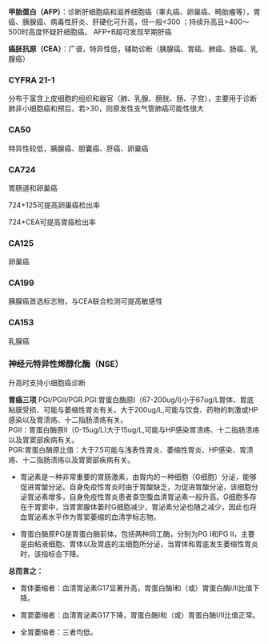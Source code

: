 **甲胎蛋白（AFP）**：诊断肝细胞癌和滋养细胞癌（睾丸癌、卵巢癌、畸胎瘤等），胃癌、胰腺癌、病毒性肝炎、肝硬化可升高，但一般<300 ；持续升高且>400～500时高度怀疑肝细胞癌。
AFP+B超可发现早期肝癌

**癌胚抗原（CEA）**：广谱，特异性低，辅助诊断（胰腺癌、胃癌、肺癌、肠癌、乳腺癌）

### CYFRA 21-1

分布于富含上皮细胞的组织和器官（肺、乳腺、膀胱、肠、子宫），主要用于诊断肺非小细胞癌和预后，若>30，则原发性支气管肺癌可能性很大

### CA50

特异性较低，胰腺癌、胆囊癌、肝癌、卵巢癌

### CA724

胃肠道和卵巢癌

724+125可提高卵巢癌检出率

724+CEA可提高胃癌检出率

### CA125

卵巢癌

### CA199

胰腺癌首选标志物，与CEA联合检测可提高敏感性

### CA153

乳腺癌

### 神经元特异性烯醇化酶（NSE）

升高时支持小细胞癌诊断

**胃癌三项**
PGI/PGII/PGR.PGI:胃蛋白酶原I（67-200ug/l)小于67ug/L胃体、胃底粘膜受损、可能与萎缩性胃炎有关。大于200ug/L,可能与饮食、药物的刺激或HP感染以及胃溃疡、十二指肠溃疡有关。  
PGII：胃蛋白酶原II（0-15ug/L)大于15ug/L,可能与HP感染胃溃疡、十二指肠溃疡以及胃窦部疾病有关。  
PGR:胃蛋白酶原比值：大于7.5可能与浅表性胃炎、萎缩性胃炎、HP感染、胃溃疡、十二指肠溃疡以及胃窦部疾病有关。

-   胃泌素是一种非常重要的胃肠激素，由胃内的一种细胞（G细胞）分泌，能够促进胃酸分泌。自身免疫性胃炎时由于胃酸缺乏，为促进胃酸分泌，该细胞分泌胃泌素增多，自身免疫性胃炎患者查空腹血清胃泌素一般升高。G细胞多存在于胃窦中，当胃窦腺体萎时G细胞减少，胃泌素分泌也随之减少，因此也将血胃泌素水平作为胃窦萎缩的血清学标志物。

  

-   胃蛋白酶原PG是胃蛋白酶前体，包括两种同工酶，分别为PG I和PG II，主要是由粘液细胞、胃体以及胃底的主细胞所分泌，当胃体和胃底发生萎缩性胃炎时，该指标会下降。

  

**总而言之：**

  

-   胃体萎缩者：血清胃泌素G17显著升高，胃蛋白酶I和（或）胃蛋白酶I/II比值下降。

  

-   胃窦萎缩者：血清胃泌素G17下降，胃蛋白酶I和（或）胃蛋白酶I/II比值正常。

  

-   全胃萎缩者：三者均低。